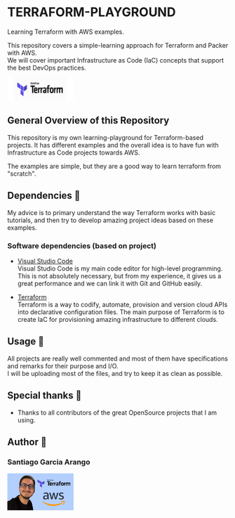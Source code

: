 # TERRAFORM-PLAYGROUND
Learning Terraform with AWS examples.

This repository covers a simple-learning approach for Terraform and Packer with AWS. <br>
We will cover important Infrastructure as Code (IaC) concepts that support the best DevOps practices. <br>

<img src="assets/img/terraform_gif.gif" width=30%> <br>

## General Overview of this Repository

This repository is my own learning-playground for Terraform-based projects. It has different examples and the overall idea is to have fun with Infrastructure as Code projects towards AWS. <br>

The examples are simple, but they are a good way to learn terraform from "scratch". <br>


## Dependencies :vertical_traffic_light:

My advice is to primary understand the way Terraform works with basic tutorials, and then try to develop amazing project ideas based on these examples. <br>

### Software dependencies (based on project)
* [Visual Studio Code](https://code.visualstudio.com/) <br>
Visual Studio Code is my main code editor for high-level programming. This is not absolutely necessary, but from my experience, it gives us a great performance and we can link it with Git and GitHub easily. <br>

* [Terraform](https://www.terraform.io) <br>
Terraform is a way to codify, automate, provision and version cloud APIs into declarative configuration files. The main purpose of Terraform is to create IaC for provisioning amazing infrastructure to different clouds. <br>


## Usage :dizzy:
All projects are really well commented and most of them have specifications and remarks for their purpose and I/O. <br>
I will be uploading most of the files, and try to keep it as clean as possible. <br>


## Special thanks :gift:
* Thanks to all contributors of the great OpenSource projects that I am using. <br>


## Author :musical_keyboard:
### Santiago Garcia Arango
<img src="assets/img/santi_terraform.jpg" width=30%> <br>

